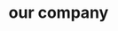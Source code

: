 ---
title: our company
layout: company
description: Company
maintitle: Pioneering Autonomous AI for Bug Fixing
call_to_action: Get updates by following us on social networks
address: LogicStar AG, Konradstrasse 20, 8005 Zürich
swiss-uid: CHE-215.344.805
jurisdiction:  LogicStar AG is a company registered in Switzerland. We are a spinoff from <a href="#" class="para_link">INSAIT the Institute for Computer Science, Artificial Intelligence.</a> The team has a rich history and ongoing applied research, deeptech publications, and prestigious awards with <a href="#" class="para_link">ETH Zurich.</a> <br>
                    At LogicStar, our mission is to streamline software development by eliminating bottlenecks related to bug identification, verification, and repair.
---